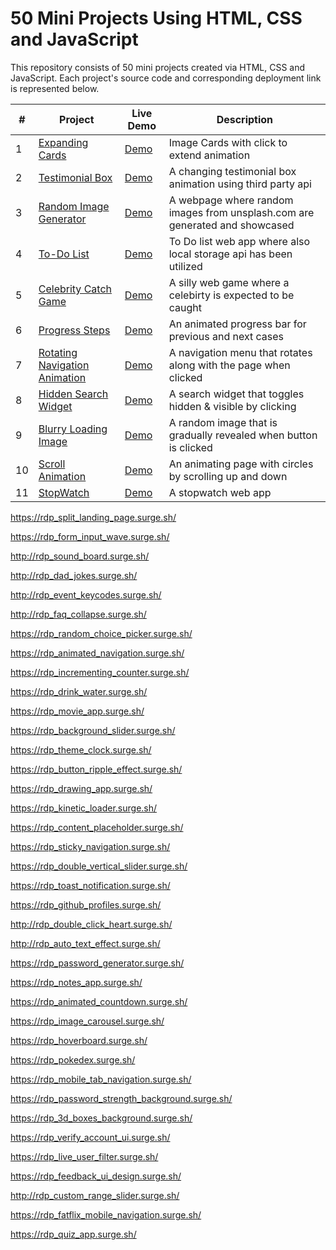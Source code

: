 # 50 Mini Projects Using HTML, CSS and JavaScript

This repository consists of 50 mini projects created via HTML, CSS and JavaScript. Each project's source code and corresponding deployment link is represented below.

| \#  | Project                                                                                                           | Live Demo                                            | Description                                                                 |
| --- | ----------------------------------------------------------------------------------------------------------------- | ---------------------------------------------------- | --------------------------------------------------------------------------- |
| 1   | [Expanding Cards](https://github.com/recepdoganp/50_mini_projects/tree/main/expanding_cards)                      | [Demo](https://rdp_expanding_cards.surge.sh/)        | Image Cards with click to extend animation                                  |
| 2   | [Testimonial Box](https://github.com/recepdoganp/50_mini_projects/tree/main/testimonial_box)                      | [Demo](http://rdp_testimonial_box.surge.sh/)         | A changing testimonial box animation using third party api                  |
| 3   | [Random Image Generator](https://github.com/recepdoganp/50_mini_projects/tree/main/random_image_generator)        | [Demo](https://rdp_random_image_generator.surge.sh/) | A webpage where random images from unsplash.com are generated and showcased |
| 4   | [To-Do List](https://github.com/recepdoganp/50_mini_projects/tree/main/todo_list)                                 | [Demo](http://rdp_todo_list.surge.sh/)               | To Do list web app where also local storage api has been utilized           |
| 5   | [Celebrity Catch Game](https://github.com/recepdoganp/50_mini_projects/tree/main/celebrity_catch_game)            | [Demo](https://rdp_celebrity_catch_game.surge.sh/)   | A silly web game where a celebirty is expected to be caught                 |
| 6   | [Progress Steps](https://github.com/recepdoganp/50_mini_projects/tree/main/progress_steps)                        | [Demo](http://rdp_progress_steps.surge.sh/)          | An animated progress bar for previous and next cases                        |
| 7   | [Rotating Navigation Animation](https://github.com/recepdoganp/50_mini_projects/tree/main/rotating_nav_animation) | [Demo](https://rdp_rotating_nav_animation.surge.sh/) | A navigation menu that rotates along with the page when clicked             |
| 8   | [Hidden Search Widget](https://github.com/recepdoganp/50_mini_projects/tree/main/hidden_search_widget)            | [Demo](https://rdp_hidden_search_widget.surge.sh/)   | A search widget that toggles hidden & visible by clicking                   |
| 9   | [Blurry Loading Image](https://github.com/recepdoganp/50_mini_projects/tree/main/blurry_loading)                  | [Demo](https://rdp_blurry_loading.surge.sh/)         | A random image that is gradually revealed when button is clicked            |
| 10  | [Scroll Animation](https://github.com/recepdoganp/50_mini_projects/tree/main/scroll_animation)                    | [Demo](https://rdp_scroll_animation.surge.sh/)       | An animating page with circles by scrolling up and down                     |
| 11  | [StopWatch](https://github.com/recepdoganp/50_mini_projects/tree/main/stopwatch)                                  | [Demo](http://rdp_stopwatch.surge.sh/)               | A stopwatch web app                                                         |

https://rdp_split_landing_page.surge.sh/

https://rdp_form_input_wave.surge.sh/

http://rdp_sound_board.surge.sh/

http://rdp_dad_jokes.surge.sh/

http://rdp_event_keycodes.surge.sh/

http://rdp_faq_collapse.surge.sh/

https://rdp_random_choice_picker.surge.sh/

https://rdp_animated_navigation.surge.sh/

https://rdp_incrementing_counter.surge.sh/

https://rdp_drink_water.surge.sh/

https://rdp_movie_app.surge.sh/

https://rdp_background_slider.surge.sh/

https://rdp_theme_clock.surge.sh/

https://rdp_button_ripple_effect.surge.sh/

https://rdp_drawing_app.surge.sh/

https://rdp_kinetic_loader.surge.sh/

https://rdp_content_placeholder.surge.sh/

https://rdp_sticky_navigation.surge.sh/

https://rdp_double_vertical_slider.surge.sh/

https://rdp_toast_notification.surge.sh/

https://rdp_github_profiles.surge.sh/

http://rdp_double_click_heart.surge.sh/

http://rdp_auto_text_effect.surge.sh/

https://rdp_password_generator.surge.sh/

https://rdp_notes_app.surge.sh/

https://rdp_animated_countdown.surge.sh/

https://rdp_image_carousel.surge.sh/

https://rdp_hoverboard.surge.sh/

https://rdp_pokedex.surge.sh/

https://rdp_mobile_tab_navigation.surge.sh/

https://rdp_password_strength_background.surge.sh/

https://rdp_3d_boxes_background.surge.sh/

https://rdp_verify_account_ui.surge.sh/

https://rdp_live_user_filter.surge.sh/

https://rdp_feedback_ui_design.surge.sh/

http://rdp_custom_range_slider.surge.sh/

https://rdp_fatflix_mobile_navigation.surge.sh/

https://rdp_quiz_app.surge.sh/
